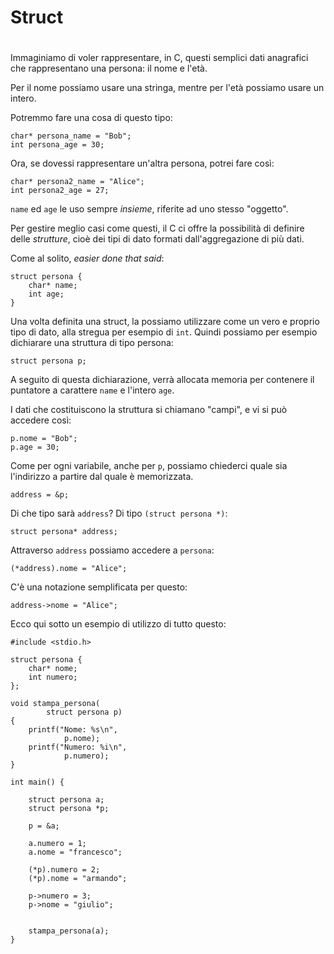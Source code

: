 # Struct
#

Immaginiamo di voler rappresentare, in C, questi semplici dati anagrafici che rappresentano
una persona: il nome e l'età.

Per il nome possiamo usare una stringa, mentre per l'età possiamo usare un
intero.

Potremmo fare una cosa di questo tipo:

    char* persona_name = "Bob";
    int persona_age = 30;
    
    
Ora, se dovessi rappresentare un'altra persona, potrei fare così:

    char* persona2_name = "Alice";
    int persona2_age = 27;
    
`name` ed `age` le uso sempre _insieme_, riferite ad uno stesso "oggetto".

Per gestire meglio casi come questi, il C ci offre la possibilità di definire
delle _strutture_, cioè dei tipi di dato formati dall'aggregazione di più dati.

Come al solito, _easier done that said_:

    struct persona {
        char* name;
        int age;
    }
    
Una volta definita una struct, la possiamo utilizzare come un vero e proprio
tipo di dato, alla stregua per esempio di `int`. Quindi possiamo per esempio
dichiarare una struttura di tipo persona:

    struct persona p;

A seguito di questa dichiarazione, verrà allocata memoria per contenere il
puntatore a carattere `name` e l'intero `age`.

I dati che costituiscono la struttura si chiamano "campi", e vi si può accedere
così:

    p.nome = "Bob";
    p.age = 30;
    


Come per ogni variabile, anche per `p`, possiamo chiederci quale sia l'indirizzo
a partire dal quale è memorizzata.

    address = &p;
    
Di che tipo sarà `address`? Di tipo `(struct persona *)`:

    struct persona* address;

Attraverso `address` possiamo accedere a `persona`:

    (*address).nome = "Alice";
    
C'è una notazione semplificata per questo:

    address->nome = "Alice";
    

Ecco qui sotto un esempio di utilizzo di tutto questo:

    #include <stdio.h>

    struct persona {
        char* nome;
        int numero;
    };

    void stampa_persona(
            struct persona p)
    {
        printf("Nome: %s\n",
                p.nome);
        printf("Numero: %i\n",
                p.numero);
    }

    int main() {

        struct persona a;
        struct persona *p;

        p = &a;

        a.numero = 1;
        a.nome = "francesco";

        (*p).numero = 2;
        (*p).nome = "armando";

        p->numero = 3;
        p->nome = "giulio";


        stampa_persona(a);
    }
